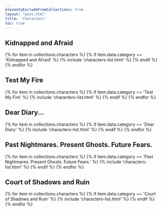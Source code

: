 ```yaml
---
eleventyExcludeFromCollections: true
layout: "post.html"
title: 'Characters'
toc: true
---
```


<div class="clear-both"></div>

## Kidnapped and Afraid

{% for item in collections.characters %}
{% if item.data.category == 'Kidnapped and Afraid' %}
{% include 'characters-list.html' %}
{% endif %}
{% endfor %}

## Test My Fire

{% for item in collections.characters %}
{% if item.data.category == 'Test My Fire' %}
{% include 'characters-list.html' %}
{% endif %}
{% endfor %}

## Dear Diary...

{% for item in collections.characters %}
{% if item.data.category == 'Dear Diary' %}
{% include 'characters-list.html' %}
{% endif %}
{% endfor %}

## Past Nightmares. Present Ghosts. Future Fears.

{% for item in collections.characters %}
{% if item.data.category == 'Past Nightmares. Present Ghosts. Future Fears.' %}
{% include 'characters-list.html' %}
{% endif %}
{% endfor %}

## Court of Shadows and Ruin

{% for item in collections.characters %}
{% if item.data.category == 'Court of Shadows and Ruin' %}
{% include 'characters-list.html' %}
{% endif %}
{% endfor %}
